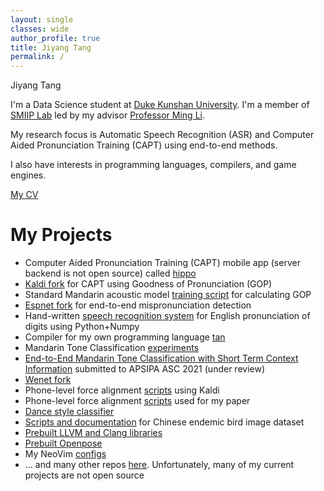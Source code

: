 ```yaml
---
layout: single
classes: wide
author_profile: true
title: Jiyang Tang 
permalink: /
---
```


Jiyang Tang

I'm a Data Science student at [Duke Kunshan University](https://dukekunshan.edu.cn/en/about). I'm a member of
[SMIIP Lab](https://sites.duke.edu/dkusmiip/2019/08/10/welcome) led by my advisor
[Professor Ming Li](https://scholars.duke.edu/person/MingLi).

My research focus is Automatic Speech Recognition (ASR) and Computer Aided Pronunciation Training (CAPT) using
end-to-end methods.

I also have interests in programming languages, compilers, and game engines.

[My CV](assets/cv.pdf)


# My Projects

- Computer Aided Pronunciation Training (CAPT) mobile app (server backend is not open source) called
  [hippo](https://github.com/tjysdsg/hippo)
- [Kaldi fork](https://github.com/tjysdsg/kaldi) for CAPT using Goodness of Pronunciation (GOP) 
- Standard Mandarin acoustic model [training script](https://github.com/tjysdsg/std-mandarin-kaldi) for calculating GOP
- [Espnet fork](https://github.com/tjysdsg/espnet) for end-to-end mispronunciation detection
- Hand-written [speech recognition system](https://github.com/tjysdsg/speech-recognition) for English pronunciation
  of digits using Python+Numpy
- Compiler for my own programming language [tan](https://github.com/tjysdsg/tan)
- Mandarin Tone Classification [experiments](https://github.com/tjysdsg/tone_classifier)
- [End-to-End Mandarin Tone Classification with Short Term Context Information](https://arxiv.org/abs/2104.05657)
  submitted to APSIPA ASC 2021 (under review)
- [Wenet fork](https://github.com/tjysdsg/wenet)
- Phone-level force alignment [scripts](https://github.com/tjysdsg/kaldi-align-to-phones) using Kaldi
- Phone-level force alignment [scripts](https://github.com/tjysdsg/aidatatang_force_align) used for my paper
- [Dance style classifier](https://github.com/tjysdsg/dance-classifier)
- [Scripts and documentation](https://github.com/tjysdsg/birds) for Chinese endemic bird image dataset
- [Prebuilt LLVM and Clang libraries](https://github.com/tjysdsg/llvm-build)
- [Prebuilt Openpose](https://github.com/tjysdsg/openpose-built)
- My NeoVim [configs](https://github.com/tjysdsg/nvim)
- ... and many other repos [here](https://github.com/tjysdsg?tab=repositories). Unfortunately, many of my current
  projects are not open source
